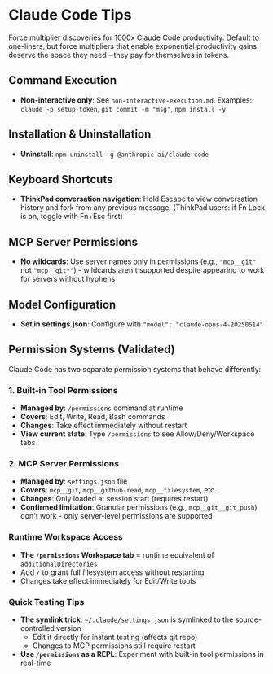 # Claude Code Tips

Force multiplier discoveries for 1000x Claude Code productivity. Default to one-liners, but force multipliers that enable exponential productivity gains deserve the space they need - they pay for themselves in tokens.

## Command Execution

- **Non-interactive only**: See `non-interactive-execution.md`. Examples: `claude -p setup-token`, `git commit -m "msg"`, `npm install -y`

## Installation & Uninstallation

- **Uninstall**: `npm uninstall -g @anthropic-ai/claude-code`

## Keyboard Shortcuts

- **ThinkPad conversation navigation**: Hold Escape to view conversation history and fork from any previous message. (ThinkPad users: if Fn Lock is on, toggle with Fn+Esc first)

## MCP Server Permissions

- **No wildcards**: Use server names only in permissions (e.g., `"mcp__git"` not `"mcp__git*"`) - wildcards aren't supported despite appearing to work for servers without hyphens

## Model Configuration

- **Set in settings.json**: Configure with `"model": "claude-opus-4-20250514"`

## Permission Systems (Validated)

Claude Code has two separate permission systems that behave differently:

### 1. Built-in Tool Permissions
- **Managed by**: `/permissions` command at runtime
- **Covers**: Edit, Write, Read, Bash commands
- **Changes**: Take effect immediately without restart
- **View current state**: Type `/permissions` to see Allow/Deny/Workspace tabs

### 2. MCP Server Permissions  
- **Managed by**: `settings.json` file
- **Covers**: `mcp__git`, `mcp__github-read`, `mcp__filesystem`, etc.
- **Changes**: Only loaded at session start (requires restart)
- **Confirmed limitation**: Granular permissions (e.g., `mcp__git__git_push`) don't work - only server-level permissions are supported

### Runtime Workspace Access
- **The `/permissions` Workspace tab** = runtime equivalent of `additionalDirectories`
- Add `/` to grant full filesystem access without restarting
- Changes take effect immediately for Edit/Write tools

### Quick Testing Tips
- **The symlink trick**: `~/.claude/settings.json` is symlinked to the source-controlled version
  - Edit it directly for instant testing (affects git repo)
  - Changes to MCP permissions still require restart
- **Use `/permissions` as a REPL**: Experiment with built-in tool permissions in real-time